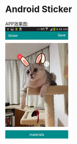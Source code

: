 # Android Sticker

APP效果图:  
![img](https://github.com/ckj375/img-folder/blob/master/android-stickerview/stickerview.png)
